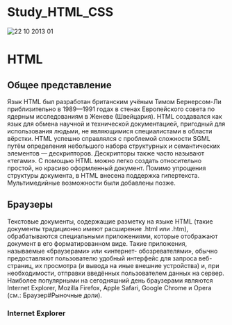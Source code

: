 # Study_HTML_CSS
![22 10 2013 01](https://user-images.githubusercontent.com/43417474/51785239-3d4bae80-216e-11e9-83bf-7b1bc0e3d153.jpg)

 <h1>HTML</h1>
        <h2>Общее представление</h2>
            <p>Язык HTML был разработан британским учёным Тимом Бернерсом-Ли приблизительно в 1989—1991 годах в стенах Европейского совета по 
            ядерным исследованиям в Женеве (Швейцария). HTML создавался как язык для обмена научной и технической документацией, пригодный для 
            использования людьми, не являющимися специалистами в области вёрстки. HTML успешно справлялся с проблемой сложности SGML путём определения 
            небольшого набора структурных и семантических элементов — дескрипторов. Дескрипторы также часто называют «тегами». С помощью HTML можно 
            легко создать относительно простой, но красиво оформленный документ. Помимо упрощения структуры документа, в HTML внесена поддержка 
            гипертекста. Мультимедийные возможности были добавлены позже.</p>
        <h2>Браузеры</h2>
            <p>Текстовые документы, содержащие разметку на языке HTML (такие документы традиционно имеют расширение .html или .htm), обрабатываются 
            специальными приложениями, которые отображают документ в его форматированном виде. Такие приложения, называемые «браузерами» или «интернет-
            обозревателями», обычно предоставляют пользователю удобный интерфейс для запроса веб-страниц, их просмотра (и вывода на иные внешние 
            устройства) и, при необходимости, отправки введённых пользователем данных на сервер. Наиболее популярными на сегодняшний день браузерами 
            являются Internet Explorer, Mozilla Firefox, Apple Safari, Google Chrome и Opera (см.: Браузер#Рыночные доли).</p>
                <h3>Internet Explorer</h3>

